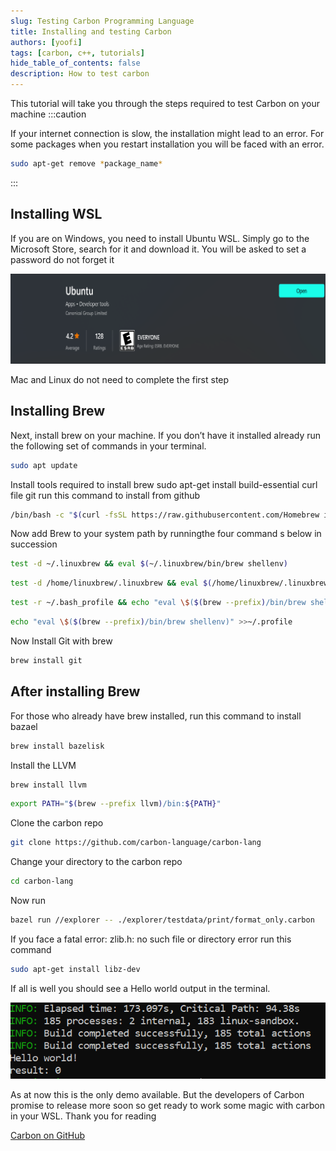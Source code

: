 ```yaml
---
slug: Testing Carbon Programming Language
title: Installing and testing Carbon
authors: [yoofi]
tags: [carbon, c++, tutorials]
hide_table_of_contents: false
description: How to test carbon
---
```


This tutorial will take you through the steps required to test Carbon on your machine
:::caution

If your internet connection is slow, the installation might lead to an error. For some packages when you restart installation you will be faced with an error. 
```bash
sudo apt-get remove *package_name*
```

:::

<!--truncate-->

## Installing WSL 

If you are on Windows, you need to install Ubuntu WSL. Simply go to the Microsoft Store, search for it and download it. You will be asked to set a password do not forget it

![Other](wsl.png)

Mac and Linux do not need to complete the first step

## Installing Brew

Next, install brew on your machine. If you don’t have it installed already run the following set of commands in your terminal.
```bash
sudo apt update 
```

Install tools required to install brew
sudo apt-get install build-essential curl file git
run this command to install from github

```bash
/bin/bash -c "$(curl -fsSL https://raw.githubusercontent.com/Homebrew install/master/install.sh)" 
```

Now add Brew to your system path by runningthe four command s below in succession
```bash
test -d ~/.linuxbrew && eval $(~/.linuxbrew/bin/brew shellenv) 
```
```bash
test -d /home/linuxbrew/.linuxbrew && eval $(/home/linuxbrew/.linuxbrew/bin/brew shellenv)
```
```bash
test -r ~/.bash_profile && echo "eval \$($(brew --prefix)/bin/brew shellenv)" >>~/.bash_profile
```
```bash
echo "eval \$($(brew --prefix)/bin/brew shellenv)" >>~/.profile
```
Now Install Git with brew

```bash
brew install git
```
## After installing Brew
For those who already have brew installed, run this command to install bazael
```bash 
brew install bazelisk
```
Install the LLVM
```bash
brew install llvm
```
```bash
export PATH="$(brew --prefix llvm)/bin:${PATH}"
```
Clone the carbon repo
```bash
git clone https://github.com/carbon-language/carbon-lang
```
Change your directory to the carbon repo
```bash
cd carbon-lang
```
Now run
```bash
bazel run //explorer -- ./explorer/testdata/print/format_only.carbon
```
If you face a fatal error: zlib.h: no such file or directory error run this command
```bash
sudo apt-get install libz-dev
```

If all is well you should see a Hello world output in the terminal.

![output](output.png)

As at now this is the only demo available. 
But the developers of Carbon promise to release more soon so get ready to work some magic with carbon in your WSL.
Thank you for reading

[Carbon on GitHub](https://github.com/carbon-language/carbon-lang)

